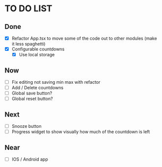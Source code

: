 # TO DO LIST

## Done

* [x] Refactor App.tsx to move some of the code out to other modules (make it
  less spaghetti)
* [x] Configurable countdowns
  * [x] Use local storage

## Now

* [ ] Fix editing not saving min max with refactor
* [ ] Add / Delete countdowns
* [ ] Global save button?
* [ ] Global reset button?

## Next

* [ ] Snooze button
* [ ] Progress widget to show visually how much of the countdown is left

## Near

* [ ] IOS / Android app
